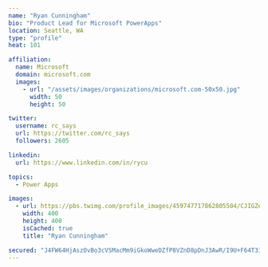 ```yaml
---
name: "Ryan Cunningham"
bio: "Product Lead for Microsoft PowerApps"
location: Seattle, WA
type: "profile"
heat: 101

affiliation:
  name: Microsoft
  domain: microsoft.com
  images:
    - url: "/assets/images/organizations/microsoft.com-50x50.jpg"
      width: 50
      height: 50

twitter:
  username: rc_says
  url: https://twitter.com/rc_says
  followers: 2605

linkedin:
  url: https://www.linkedin.com/in/rycu

topics:
  - Power Apps

images:
  - url: https://pbs.twimg.com/profile_images/459747717862805504/CJIGZejd_400x400.png
    width: 400
    height: 400
    isCached: true
    title: "Ryan Cunningham"

secured: "J4FW64HjAszOvBo3cVSMacMm9iGkoWweDZfP8VZnD8pDnJ3AwR/I9U+F64T3IC7U1+SJxVtZrtKwKAG9/OPF9MkTFx2R1yfuHYjBcz+ytotGnHee3LNjcmLRHJUWcpslrRMTurO5KV8+OGsCUItNdfmEqgqAAv2u+Ha+H/eU4M0be5527Z1CtfMKLH3XsMQ675WjSkKKw4ogBYQoga1XhODSq1cvxNc/GDJpkNRUWYokTb8EhR+YFkCirWO0fFLsNwwpecx2wzIdhKSSOM/HUKzkUDe6hka6tVOqgm4eGlN3EYdZoQBmrI+iwo+vd5ifGFHk3W+T7+kMo2VP/BL5qcYJU6/gVFWfZWc9aHtq/TxAcdlPwoiiVQa6lCCiiZdHAaYpH5ZATT/jgAgIIVTG62CTdLMYiU65pqNXNaVyC/o=;KCKI6ACDJJTTCjkpO5E1yg=="
---
```


